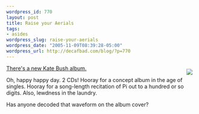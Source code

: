 ```yaml
--- 
wordpress_id: 770
layout: post
title: Raise your Aerials
tags: 
- asides
wordpress_slug: raise-your-aerials
wordpress_date: "2005-11-09T08:39:28-05:00"
wordpress_url: http://decafbad.com/blog/?p=770
---
```

<img src="http://images.amazon.com/images/P/B000AU1NZQ.01._SCMZZZZZZZ_.jpg" style="float:right; margin: 10px;" />[There's a new Kate Bush album.][kb]

Oh, happy happy day.  2 CDs!  Hooray for a concept album in the age of singles.  Hooray for a song-length recitation of Pi out to a hundred or so digits.  Also, lewdness in the laundry.

Has anyone decoded that waveform on the album cover?

[kb]: http://www.amazon.com/exec/obidos/tg/detail/-/B000BHNLX0/0xdecafbad01-20

<!-- tags: music katebush -->
